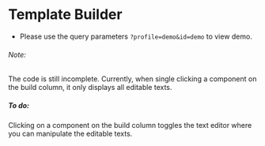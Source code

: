 # Template Builder

* Please use the query parameters `?profile=demo&id=demo` to view demo.

  
###### Note:

The code is still incomplete. Currently, when single clicking a component on the build column, it only displays all editable texts.


##### To do:

Clicking on a component on the build column toggles the text editor where you can manipulate the editable texts.